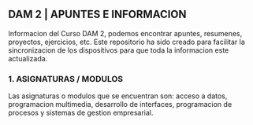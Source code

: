 ## DAM 2 | APUNTES E INFORMACION
Informacion del Curso DAM 2, podemos encontrar apuntes, resumenes, proyectos, ejercicios, etc. Este repositorio ha sido creado para facilitar la sincronizacion de los dispositivos para que toda la informacion este actualizada.

### 1. ASIGNATURAS / MODULOS
Las asignaturas o modulos que se encuentran son: acceso a datos, programacion multimedia, desarrollo de interfaces, programacion de procesos y sistemas de gestion empresarial.

